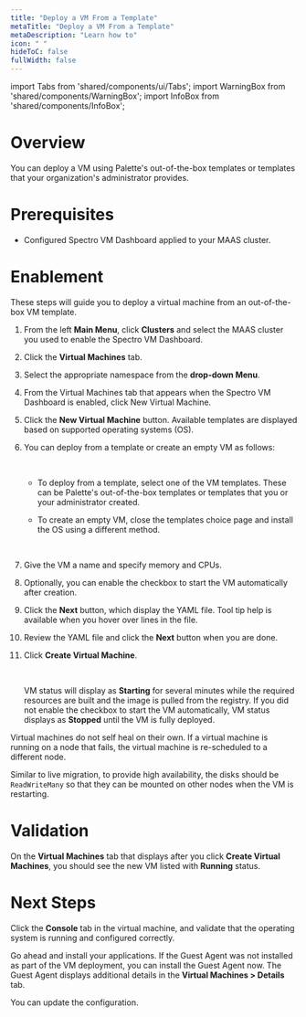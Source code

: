 ```yaml
---
title: "Deploy a VM From a Template"
metaTitle: "Deploy a VM From a Template"
metaDescription: "Learn how to"
icon: " "
hideToC: false
fullWidth: false
---
```


import Tabs from 'shared/components/ui/Tabs';
import WarningBox from 'shared/components/WarningBox';
import InfoBox from 'shared/components/InfoBox';


# Overview

You can deploy a VM using Palette's out-of-the-box templates or templates that your organization's administrator provides.

# Prerequisites

- Configured Spectro VM Dashboard applied to your MAAS cluster.

# Enablement

These steps will guide you to deploy a virtual machine from an out-of-the-box VM template.

1. From the left **Main Menu**, click **Clusters** and select the MAAS cluster you used to enable the Spectro VM Dashboard.


2. Click the **Virtual Machines** tab.


3. Select the appropriate namespace from the **drop-down Menu**.


4. From the Virtual Machines tab that appears when the Spectro VM Dashboard is enabled, click New Virtual Machine.


5. Click the **New Virtual Machine** button. Available templates are displayed based on supported operating systems (OS).


6. You can deploy from a template or create an empty VM as follows: 

    <br />

    - To deploy from a template, select one of the VM templates. These can be Palette's out-of-the-box templates or templates that you or your administrator created.

    - To create an empty VM, close the templates choice page and install the OS using a different method.

    <br />

7. Give the VM a name and specify memory and CPUs.


6. Optionally, you can enable the checkbox to start the VM automatically after creation.


7. Click the **Next** button, which display the YAML file. Tool tip help is available when you hover over lines in the file. 


8. Review the YAML file and click the **Next** button when you are done. 


9. Click **Create Virtual Machine**.

    <br />

    VM status will display as **Starting** for several minutes while the required resources are built and the image is pulled from the registry. If you did not enable the checkbox to start the VM automatically, VM status displays as **Stopped** until the VM is fully deployed. 

<WarningBox>

Virtual machines do not self heal on their own. If a virtual machine is running on a node that fails, the virtual machine is re-scheduled to a different node. 

Similar to live migration, to provide high availability, the disks should be ``ReadWriteMany`` so that they can be mounted on other nodes when the VM is restarting.

</WarningBox>


# Validation

On the **Virtual Machines** tab that displays after you click **Create Virtual Machines**, you should see the new VM listed with **Running** status. 


# Next Steps

Click the **Console** tab in the virtual machine, and validate that the operating system is running and configured correctly. 

Go ahead and install your applications. If the Guest Agent was not installed as part of the VM deployment, you can install the Guest Agent now. The Guest Agent displays additional details in the **Virtual Machines > Details** tab. 

You can update the configuration. 

<br />

<br />
